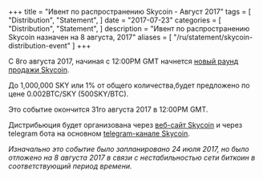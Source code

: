 +++
title = "Ивент по распространению Skycoin - Август 2017"
tags = [
    "Distribution",
    "Statement",
]
date = "2017-07-23"
categories = [
    "Distribution",
    "Statement",
]
description = "Ивент по распространению Skycoin назначен на 8 августа, 2017"
aliases = [
	"/ru/statement/skycoin-distribution-event"
]
+++

C 8го августа 2017, начиная c 12:00PM GMT начнется [новый раунд продажи Skycoin](https://www.skycoin.net/distribution/).

До 1,000,000 SKY или 1% от общего количества,будет предложено по цене 0.002BTC/SKY (500SKY/BTC).

Это событие окончится 31го августа 2017 в 12:00PM GMT.

Дистрибьюция будет организована через [веб-сайт Skycoin](https://www.skycoin.net/) и через telegram бота на основном [telegram-канале Skycoin](https://t.me/Skycoin).

*Изначально это событие было запланировано 24 июля 2017, но было отложено на 8 августа 2017 в связи с нестабильностью сети биткоин в соответствующий период времени.*
